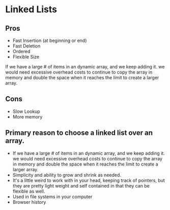 # Linked Lists

## Pros
- Fast Insertion (at beginning or end)
- Fast Deletion
- Ordered
- Flexible Size

If we have a large # of items in an dynamic array, and we keep adding it.  we would need excessive overhead costs to continue to copy the array in memory and double the space when it reaches the limit to create a larger array.

## Cons
- Slow Lookup
- More memory


## Primary reason to choose a linked list over an array.
- If we have a large # of items in an dynamic array, and we keep adding it.  we would need excessive overhead costs to continue to copy the array in memory and double the space when it reaches the limit to create a larger array.
- Simplicity and ability to grow and shrink as needed.  
- It's a little weird to work with in your head, keeping track of pointers, but they are pretty light weight and self contained in that they can be flexible as well.
- Used in file systems in your computer
- Browser history

